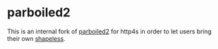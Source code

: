 # parboiled2

This is an internal fork of [parboiled2] for http4s in order to let
users bring their own [shapeless].

[parboiled2]: https://github.com/sirthias/parboiled2
[shapeless]: https://github.com/milessabin/shapeless
